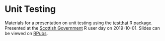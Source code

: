 # Unit Testing

Materials for a presentation on unit testing using the [testthat](https://github.com/r-lib/testthat) R package. Presented at the [Scottish Government](https://www.gov.scot/) R user day on 2019-10-01. Slides can be viewed on [RPubs](http://rpubs.com/jackhannah95/unit-testing).
